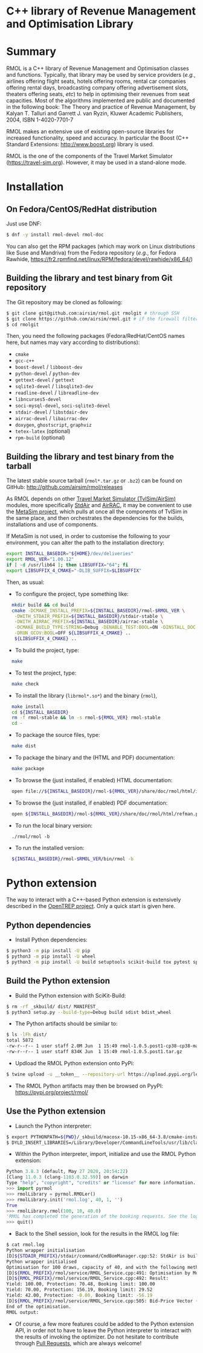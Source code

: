 C++ library of Revenue Management and Optimisation Library
==========================================================

# Summary
RMOL is a C++ library of Revenue Management and Optimisation classes 
and functions. Typically, that library may be used by service providers
(_e.g._, airlines offering flight seats, hotels offering rooms, rental car
companies offering rental days, broadcasting company offering advertisement 
slots, theaters offering seats, _etc_) to help in optimising their revenues 
from seat capacities.
Most of the algorithms implemented are public and documented in the 
following book:
The Theory and practice of Revenue Management, by Kalyan T. Talluri and
Garrett J. van Ryzin, Kluwer Academic Publishers, 2004, ISBN 1-4020-7701-7

RMOL makes an extensive use of existing open-source libraries for
increased functionality, speed and accuracy. In particular the
Boost (C++ Standard Extensions: http://www.boost.org) library is used.

RMOL is the one of the components of the Travel Market Simulator
(https://travel-sim.org). However, it may be used in a
stand-alone mode.

# Installation

## On Fedora/CentOS/RedHat distribution
Just use DNF:
```bash
$ dnf -y install rmol-devel rmol-doc
```

You can also get the RPM packages (which may work on Linux
distributions like Suse and Mandriva) from the Fedora repository
(_e.g._, for Fedora Rawhide,
https://fr2.rpmfind.net/linux/RPM/fedora/devel/rawhide/x86_64/)


## Building the library and test binary from Git repository
The Git repository may be cloned as following:
```bash
$ git clone git@github.com:airsim/rmol.git rmolgit # through SSH
$ git clone https://github.com/airsim/rmol.git # if the firewall filters SSH
$ cd rmolgit
```

Then, you need the following packages (Fedora/RedHat/CentOS names here, 
but names may vary according to distributions):
* `cmake`
* `gcc-c++`
* `boost-devel` / `libboost-dev`
* `python-devel` / `python-dev`
* `gettext-devel` / `gettext`
* `sqlite3-devel` / `libsqlite3-dev`
* `readline-devel` / `libreadline-dev`
* `libncurses5-devel`
* `soci-mysql-devel`, `soci-sqlite3-devel`
* `stdair-devel` / `libstdair-dev`
* `airrac-devel` / `libairrac-dev`
* `doxygen`, `ghostscript`, `graphviz`
* `tetex-latex` (optional)
* `rpm-build` (optional)


## Building the library and test binary from the tarball
The latest stable source tarball (`rmol*.tar.gz` or `.bz2`) can be
found on GitHub: http://github.com/airsim/rmol/releases

As RMOL depends on other
[Travel Market Simulator (TvlSim/AirSim)](https://github.com/airsim/)
modules, more specifically [StdAir](https://github.com/airsim/stdair)
and [AirRAC](https://github.com/airsim/airrac), it may be
convenient to use the
[MetaSim project](https://github.com/airsim/metasim),
which pulls at once all the components of TvlSim in the same place,
and then orchestrates the dependencies for the builds, installations
and use of components.

If MetaSim is not used, in order to customise the following to your
environment, you can alter the path to the installation directory:
```bash
export INSTALL_BASEDIR="${HOME}/dev/deliveries"
export RMOL_VER="1.00.12"
if [ -d /usr/lib64 ]; then LIBSUFFIX="64"; fi
export LIBSUFFIX_4_CMAKE="-DLIB_SUFFIX=$LIBSUFFIX"
```

Then, as usual:
* To configure the project, type something like:
```bash
  mkdir build && cd build
  cmake -DCMAKE_INSTALL_PREFIX=${INSTALL_BASEDIR}/rmol-$RMOL_VER \
   -DWITH_STDAIR_PREFIX=${INSTALL_BASEDIR}/stdair-stable \
   -DWITH_AIRRAC_PREFIX=${INSTALL_BASEDIR}/airrac-stable \
   -DCMAKE_BUILD_TYPE:STRING=Debug -DENABLE_TEST:BOOL=ON -DINSTALL_DOC:BOOL=ON \
   -DRUN_GCOV:BOOL=OFF ${LIBSUFFIX_4_CMAKE} ..
   ${LIBSUFFIX_4_CMAKE} ..
```
* To build the project, type:
```bash
  make
```
* To test the project, type:
```bash
  make check
```
* To install the library (`librmol*.so*`) and the binary (`rmol`),
```bash
  make install
  cd ${INSTALL_BASEDIR}
  rm -f rmol-stable && ln -s rmol-${RMOL_VER} rmol-stable
  cd -
```
* To package the source files, type:
```bash
  make dist
```
* To package the binary and the (HTML and PDF) documentation:
```bash
  make package
```
* To browse the (just installed, if enabled) HTML documentation:
```bash
  open file://${INSTALL_BASEDIR}/rmol-${RMOL_VER}/share/doc/rmol/html/index.html
```
* To browse the (just installed, if enabled) PDF documentation:
```bash
  open ${INSTALL_BASEDIR}/rmol-${RMOL_VER}/share/doc/rmol/html/refman.pdf
```
* To run the local binary version:
```
  ./rmol/rmol -b
```
* To run the installed version:
```bash
  ${INSTALL_BASEDIR}/rmol-$RMOL_VER/bin/rmol -b
```

# Python extension

The way to interact with a C++-based Python extension is extensively described
in the [OpenTREP project](https://github.com/trep/opentrep).
Only a quick start is given here.

## Python dependencies

* Install Python dependencies:
```bash
$ python3 -m pip install -U pip
$ python3 -m pip install -U wheel
$ python3 -m pip install -U build setuptools scikit-build tox pytest sphinx twine
```

## Build the Python extension

* Build the Python extension with SciKit-Build:
```bash
$ rm -rf _skbuild/ dist/ MANIFEST_
$ python3 setup.py --build-type=Debug build sdist bdist_wheel
```

* The Python artifacts should be similar to:
```bash
$ ls -lFh dist/
total 5872
-rw-r--r-- 1 user staff 2.0M Jun  1 15:49 rmol-1.0.5.post1-cp38-cp38-macosx_10_15_x86_64.whl
-rw-r--r-- 1 user staff 834K Jun  1 15:49 rmol-1.0.5.post1.tar.gz
```

* Updload the RMOL Python extension onto PyPi:
```bash
$ twine upload -u __token__ --repository-url https://upload.pypi.org/legacy/ dist/*
```

* The RMOL Python artifacts may then be browsed on PyyPI:
  https://pypi.org/project/rmol/

## Use the Python extension
* Launch the Python interpreter:
```bash
$ export PYTHONPATH=${PWD}/_skbuild/macosx-10.15-x86_64-3.8/cmake-install/lib:${PWD}/_skbuild/macosx-10.15-x86_64-3.8/cmake-install/lib/python3.8/site-packages/pyrmol
$ DYLD_INSERT_LIBRARIES=/Library/Developer/CommandLineTools/usr/lib/clang/11.0.0/lib/darwin/libclang_rt.asan_osx_dynamic.dylib ASAN_OPTIONS=detect_container_overflow=0 /usr/local/Cellar/python@3.8/3.8.3/Frameworks/Python.framework/Versions/3.8/Resources/Python.app/Contents/MacOS/Python
```
* Within the Python interpreter, import, initialize
  and use the RMOL Python extension:
```python
Python 3.8.3 (default, May 27 2020, 20:54:22) 
[Clang 11.0.3 (clang-1103.0.32.59)] on darwin
Type "help", "copyright", "credits" or "license" for more information.
>>> import pyrmol
>>> rmolLibrary = pyrmol.RMOLer()
>>> rmolLibrary.init('rmol.log', 40, 1, '')
True
>>> rmolLibrary.rmol(100, 10, 40.0)
'RMOL has completed the generation of the booking requests. See the log file for more details.\n'
>>> quit()
```

* Back to the Shell session, look for the results in the RMOL log file:
```bash
$ cat rmol.log
Python wrapper initialisation
[D]${STDAIR_PREFIX}/stdair/command/CmdBomManager.cpp:52: StdAir is building the BOM tree from built-in specifications.
Python wrapper initialised
Optimisation for 100 draws, capacity of 40, and with the following method: 10
[D]${RMOL_PREFIX}/rmol/service/RMOL_Service.cpp:491: Optimisation by Monte-Carlo performed in 0.000321
[D]${RMOL_PREFIX}/rmol/service/RMOL_Service.cpp:492: Result: 
Yield: 100.00, Protection: 70.48, Booking limit: 100.00
Yield: 70.00, Protection: 156.19, Booking limit: 29.52
Yield: 42.00, Protection: -0.00, Booking limit: -56.19
[D]${RMOL_PREFIX}/rmol/service/RMOL_Service.cpp:505: Bid-Price Vector (BPV): 100.00, 100.00, 100.00, 100.00, 100.00, 100.00, 100.00, 100.00, 100.00, 100.00, 100.00, 100.00, 100.00, 100.00, 100.00, 100.00, 100.00, 100.00, 100.00, 100.00, 100.00, 100.00, 100.00, 100.00, 100.00, 100.00, 100.00, 100.00, 100.00, 100.00, 100.00, 100.00, 100.00, 100.00, 100.00, 100.00, 100.00, 100.00, 100.00, 100.00, 99.00, 99.00, 99.00, 99.00, 99.00, 98.00, 98.00, 97.00, 96.00, 96.00, 96.00, 96.00, 96.00, 95.00, 94.00, 94.00, 90.00, 90.00, 89.00, 88.00, 86.00, 84.00, 82.00, 80.00, 80.00, 79.00, 77.00, 76.00, 75.00, 72.00, 70.00, 70.00, 70.00, 70.00, 70.00, 70.00, 70.00, 70.00, 70.00, 70.00, 70.00, 70.00, 70.00, 70.00, 70.00, 70.00, 70.00, 70.00, 70.00, 70.00, 70.00, 70.00, 70.00, 70.00, 70.00, 70.00, 70.00, 70.00, 70.00, 70.00
End of the optimisation.
RMOL output: 
```

* Of course, a few more features could be added to the Python extension API,
  in order not to have to leave the Python interpreter to interact with the
  results of invoking the optimizer. Do not hesitate to contribute
  through [Pull Requests](https://github.com/airsim/rmol/pulls), which are
  always welcome!


